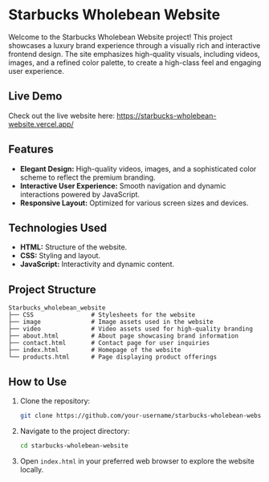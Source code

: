 # Starbucks Wholebean Website

Welcome to the Starbucks Wholebean Website project! This project showcases a luxury brand experience through a visually rich and interactive frontend design. The site emphasizes high-quality visuals, including videos, images, and a refined color palette, to create a high-class feel and engaging user experience.

## Live Demo

Check out the live website here: https://starbucks-wholebean-website.vercel.app/

## Features

- **Elegant Design:** High-quality videos, images, and a sophisticated color scheme to reflect the premium branding.
- **Interactive User Experience:** Smooth navigation and dynamic interactions powered by JavaScript.
- **Responsive Layout:** Optimized for various screen sizes and devices.

## Technologies Used

- **HTML:** Structure of the website.
- **CSS:** Styling and layout.
- **JavaScript:** Interactivity and dynamic content.

## Project Structure

```
Starbucks_wholebean_website
├── CSS                # Stylesheets for the website
├── image              # Image assets used in the website
├── video              # Video assets used for high-quality branding
├── about.html         # About page showcasing brand information
├── contact.html       # Contact page for user inquiries
├── index.html         # Homepage of the website
└── products.html      # Page displaying product offerings
```

## How to Use

1. Clone the repository:
   ```bash
   git clone https://github.com/your-username/starbucks-wholebean-website.git
   ```
2. Navigate to the project directory:
   ```bash
   cd starbucks-wholebean-website
   ```
3. Open `index.html` in your preferred web browser to explore the website locally.
